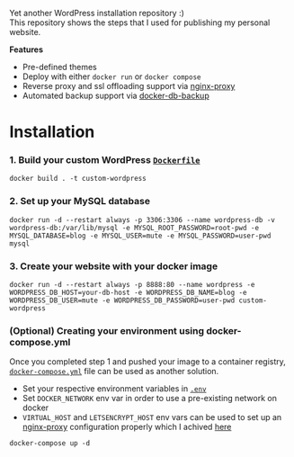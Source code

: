 Yet another WordPress installation repository :)  
This repository shows the steps that I used for publishing my personal website.  

**Features**
- Pre-defined themes
- Deploy with either `docker run` or `docker compose`
- Reverse proxy and ssl offloading support via [nginx-proxy](https://github.com/nginx-proxy/nginx-proxy)
- Automated backup support via [docker-db-backup](https://github.com/tiredofit/docker-db-backup)

# Installation 

### 1. Build your custom WordPress [`Dockerfile`](./Dockerfile)

`docker build . -t custom-wordpress`

### 2. Set up your MySQL database

`docker run -d --restart always -p 3306:3306 --name wordpress-db -v wordpress-db:/var/lib/mysql -e MYSQL_ROOT_PASSWORD=root-pwd -e MYSQL_DATABASE=blog -e MYSQL_USER=mute -e MYSQL_PASSWORD=user-pwd mysql`

### 3. Create your website with your docker image

`docker run -d --restart always -p 8888:80 --name wordpress -e WORDPRESS_DB_HOST=your-db-host -e WORDPRESS_DB_NAME=blog -e WORDPRESS_DB_USER=mute -e WORDPRESS_DB_PASSWORD=user-pwd custom-wordpress`

### (Optional) Creating your environment using docker-compose.yml

Once you completed step 1 and pushed your image to a container registry, [`docker-compose.yml`](./docker-compose.yml)  file can be used as another solution.  
- Set your respective environment variables in [`.env`](./.env)  
- Set `DOCKER_NETWORK` env var in order to use a pre-existing network on docker
- `VIRTUAL_HOST` and `LETSENCRYPT_HOST` env vars can be used to set up an [nginx-proxy](https://github.com/nginx-proxy/nginx-proxy) configuration properly which I achived [here](https://github.com/mustafa-korkmaz/nginx-multiple-sites)

`docker-compose up -d`
